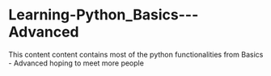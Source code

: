# Learning-Python_Basics---Advanced
This content content contains most of the python functionalities from Basics - Advanced hoping to meet more people
